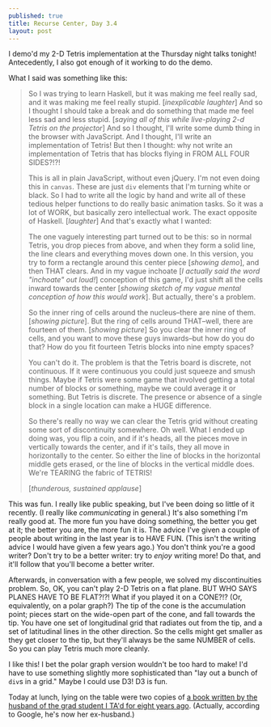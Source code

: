 ```yaml
---
published: true
title: Recurse Center, Day 3.4
layout: post
---
```

I demo'd my 2-D Tetris implementation at the Thursday night talks tonight! Antecedently, I also got enough of it working to do the demo. 

What I said was something like this:

>So I was trying to learn Haskell, but it was making me feel really sad, and it was making me feel really stupid. [*inexplicable laughter*] And so I thought I should take a break and do something that made me feel less sad and less stupid. [*saying all of this while live-playing 2-d Tetris on the projector*] And so I thought, I'll write some dumb thing in the browser with JavaScript. And I thought, I'll write an implementation of Tetris! But then I thought: why not write an implementation of Tetris that has blocks flying in FROM ALL FOUR SIDES?!?!
>
>This is all in plain JavaScript, without even jQuery. I'm not even doing this in `canvas`. These are just `div` elements that I'm turning white or black. So I had to write all the logic by hand and write all of these tedious helper functions to do really basic animation tasks. So it was a lot of WORK, but basically zero intellectual work. The exact opposite of Haskell. [*laughter*] And that's exactly what I wanted: 
>
> The one vaguely interesting part turned out to be this: so in normal Tetris, you drop pieces from above, and when they form a solid line, the line clears and everything moves down one. In this version, you try to form a rectangle around this center piece [*showing demo*], and then THAT clears. And in my vague inchoate [*I actually said the word "inchoate" out loud!*] conception of this game, I'd just shift all the cells inward towards the center [*showing sketch of my vague mental conception of how this would work*]. But actually, there's a problem.
>
> So the inner ring of cells around the nucleus–there are nine of them. [*showing picture*]. But the ring of cells around THAT–well, there are fourteen of them. [*showing picture*] So you clear the inner ring of cells, and you want to move these guys inwards–but how do you do that? How do you fit fourteen Tetris blocks into nine empty spaces?
>
> You can't do it. The problem is that the Tetris board is discrete, not continuous. If it were continuous you could just squeeze and smush things. Maybe if Tetris were some game that involved getting a total number of blocks or something, maybe we could average it or something. But Tetris is discrete. The presence or absence of a single block in a single location can make a HUGE difference. 
>
> So there's really no way we can clear the Tetris grid without creating some sort of discontinuity somewhere. Oh well. What I ended up doing was, you flip a coin, and if it's heads, all the pieces move in vertically towards the center, and if it's tails, they all move in horizontally to the center. So either the line of blocks in the horizontal middle gets erased, or the line of blocks in the vertical middle does. We're TEARING the fabric of TETRIS!
>
>[*thunderous, sustained applause*]

This was fun. I really like public speaking, but I've been doing so little of it recently. (I really like *communicating* in general.) It's also something I'm really good at. The more fun you have doing something, the better you get at it; the better you are, the more fun it is. The advice I've given a couple of people about writing in the last year is to HAVE FUN. (This isn't the writing advice I would have given a few years ago.) You don't think you're a good writer? Don't try to be a better writer: try to *enjoy* writing more! Do that, and it'll follow that you'll become a better writer.

Afterwards, in conversation with a few people, we solved my discontinuities problem. So, OK, you can't play 2-D Tetris on a flat plane. BUT WHO SAYS PLANES HAVE TO BE FLAT?!?! What if you played it on a CONE?!? (Or, equivalently, on a polar graph?) The tip of the cone is the accumulation point; pieces start on the wide-open part of the cone, and fall towards the tip. You have one set of longitudinal grid that radiates out from the tip, and a set of latitudinal lines in the other direction. So the cells might get smaller as they get closer to the tip, but they'll always be the same NUMBER of cells. So you can play Tetris much more cleanly.

I like this! I bet the polar graph version wouldn't be too hard to make! I'd have to use something slightly more sophisticated than "lay out a bunch of `div`s in a grid." Maybe I could use D3! D3 is fun.

Today at lunch, lying on the table were two copies of [a book written by the husband of the grad student I TA'd for eight years ago](http://www.dabeaz.com/per.html). (Actually, according to Google, he's now her ex-husband.)
